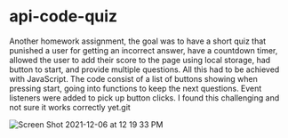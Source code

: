 # api-code-quiz
Another homework assignment, the goal was to have a short quiz that punished a user for getting an incorrect answer, have a countdown timer, allowed the user to add their score to the page using local storage, had button to start, and provide multiple questions. All this had to be achieved with JavaScript. The code consist of a list of buttons showing when pressing start, going into functions to keep the next questions. Event listeners were added to pick up button clicks. I found this challenging and not sure it works correctly yet.git 

![Screen Shot 2021-12-06 at 12 19 33 PM](https://user-images.githubusercontent.com/61998811/144916441-b4501250-bc18-4555-a939-0c250b760bab.png)
